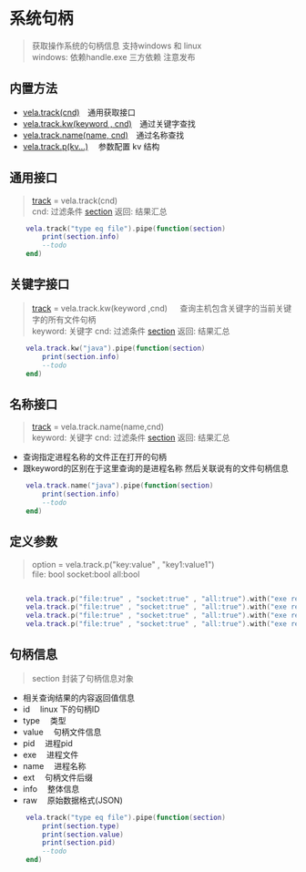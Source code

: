 # 系统句柄
> 获取操作系统的句柄信息 支持windows 和 linux <br />
> windows: 依赖handle.exe 三方依赖 注意发布

## 内置方法
- [vela.track(cnd)](#通用接口)&emsp;通用获取接口
- [vela.track.kw(keyword , cnd)](#关键字接口)&emsp;通过关键字查找
- [vela.track.name(name, cnd)](#名称接口)&emsp;通过名称查找
- [vela.track.p(kv...)](#option) &emsp;参数配置 kv 结构

## 通用接口 
> [track](#结果汇总) = vela.track(cnd) <br />
> cnd: 过滤条件 [section](#句柄信息)  返回: 结果汇总
```lua
    vela.track("type eq file").pipe(function(section)
        print(section.info)
        --todo
    end)
```

## 关键字接口 
> [track](#结果汇总) = vela.track.kw(keyword ,cnd) &emsp; 查询主机包含关键字的当前关键字的所有文件句柄 <br />
> keyword: 关键字 cnd: 过滤条件 [section](#句柄信息)  返回: 结果汇总
```lua
    vela.track.kw("java").pipe(function(section)
        print(section.info)
        --todo
    end)
```

## 名称接口
> [track](#结果汇总) = vela.track.name(name,cnd) <br />
> keyword: 关键字 cnd: 过滤条件 [section](#句柄信息)  返回: 结果汇总
- 查询指定进程名称的文件正在打开的句柄
- 跟keyword的区别在于这里查询的是进程名称 然后关联说有的文件句柄信息
 
```lua
    vela.track.name("java").pipe(function(section)
        print(section.info)
        --todo
    end)
```

## 定义参数 
> option = vela.track.p("key:value" , "key1:value1") <br />
> file: bool  socket:bool  all:bool

```lua

    vela.track.p("file:true" , "socket:true" , "all:true").with("exe re *name*").pipe(print)
    vela.track.p("file:true" , "socket:true" , "all:true").with("exe re *name*").pipe(print)
    vela.track.p("file:true" , "socket:true" , "all:true").with("exe re *name*").pipe(print)
    vela.track.p("file:true" , "socket:true" , "all:true").with("exe re *name*").pipe(print)
```


## 句柄信息
> section 封装了句柄信息对象
- 相关查询结果的内容返回值信息
- id    &emsp;linux 下的句柄ID
- type  &emsp;类型
- value &emsp;句柄文件信息
- pid   &emsp;进程pid
- exe   &emsp;进程文件
- name  &emsp;进程名称
- ext   &emsp;句柄文件后缀
- info  &emsp;整体信息
- raw   &emsp;原始数据格式(JSON)
```lua
    vela.track("type eq file").pipe(function(section)
        print(section.type)
        print(section.value)
        print(section.pid)
        --todo
    end)
```